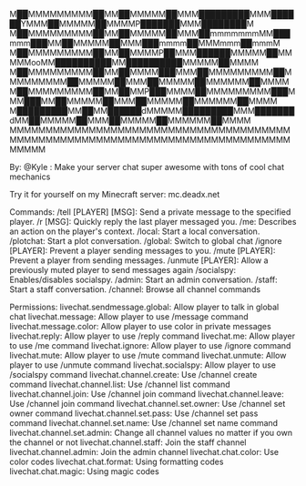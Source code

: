 M██MMMMMMMMM██MM██MMMMM██MMM█████████MMM██████YMMM██MMMMM██MMMMP███████MMM████████M
M██MMMMMMMMM██MM██MMMMM██MMM██mmmmmmmMM███mmm███MM██MMMMM██MMM███mmmm██MMMmmm██mmmM
M██MMMMMMMMM██MM██MMMMP██MMM██████MMMMM██MMMMMooMM██████████MM██████████MMMMM██MMMM
M██MMMMMMMMM██MM██MMMM███MMM██MMMMMMMMM██MMMMMMMMM██MMMMM██MMM██MMMMM██MMMMMM██MMMM
M██MMMMMMMMM██MM██MMP███MMMM██MMMMMMMMM███MMM███MM██MMMMM██MMM██MMMMM██MMMMMM██MMMM
M█████████MM██MM██████dMMMMM█████████MMM███████dMM██MMMMM██MMM██MMMMM██MMMMMM██MMMM
MMMMMMMMMMMMMMMMMMMMMMMMMMMMMMMMMMMMMMMMMMMMMMMMMMMMMMMMMMMMMMMMMMMMMMMMMMMMMMMMMMM

By: @Kyle
 : Make your server chat super awesome with tons of cool chat mechanics

Try it for yourself on my Minecraft server: mc.deadx.net

Commands:
/tell [PLAYER] [MSG]: Send a private message to the specified player.
/r [MSG]: Quickly reply the last player messaged you.
/me: Describes an action on the player's context.
/local: Start a local conversation.
/plotchat: Start a plot conversation.
/global: Switch to global chat
/ignore [PLAYER]: Prevent a player sending messages to you.
/mute [PLAYER]: Prevent a player from sending messages.
/unmute [PLAYER]: Allow a previously muted player to send messages again
/socialspy: Enables/disables socialspy.
/admin: Start an admin conversation.
/staff: Start a staff conversation.
/channel: Browse all channel commands

Permissions:
livechat.sendmessage.global: Allow player to talk in global chat
livechat.message: Allow player to use /message command
livechat.message.color: Allow player to use color in private messages
livechat.reply: Allow player to use /reply command
livechat.me: Allow player to use /me command
livechat.ignore: Allow player to use /ignore command
livechat.mute: Allow player to use /mute command
livechat.unmute: Allow player to use /unmute command
livechat.socialspy: Allow player to use /socialspy command
livechat.channel.create: Use /channel create command
livechat.channel.list: Use /channel list command
livechat.channel.join: Use /channel join command 
livechat.channel.leave: Use /channel join command
livechat.channel.set.owner: Use /channel set owner command
livechat.channel.set.pass: Use /channel set pass command
livechat.channel.set.name: Use /channel set name command
livechat.channel.set.admin: Change all channel values no matter if you own the channel or not
livechat.channel.staff: Join the staff channel
livechat.channel.admin: Join the admin channel
livechat.chat.color: Use color codes
livechat.chat.format: Using formatting codes
livechat.chat.magic: Using magic codes
